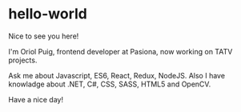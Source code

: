 # hello-world

Nice to see you here!

I'm Oriol Puig, frontend developer at Pasiona, now working on TATV projects.

Ask me about Javascript, ES6, React, Redux, NodeJS.
Also I have knowladge about .NET, C#, CSS, SASS, HTML5 and OpenCV.

Have a nice day!
